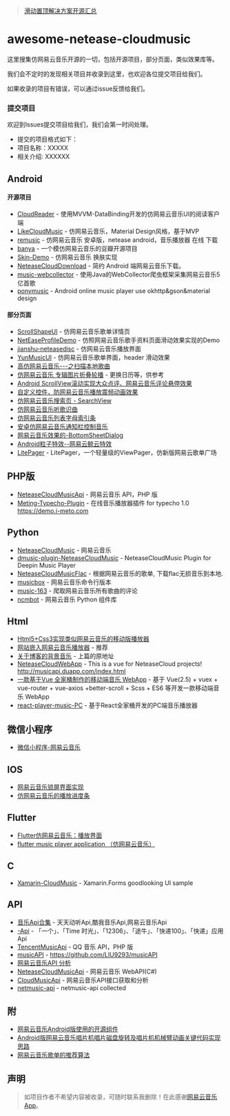 
> [滑动置顶解决方案开源汇总](https://github.com/youlookwhat/awesome-netease-cloudmusic/blob/master/SlideSticky.md)

# awesome-netease-cloudmusic

这里搜集仿网易云音乐开源的一切，包括开源项目，部分页面，类似效果库等。

我们会不定时的发现相关项目并收录到这里，也欢迎各位提交项目给我们。

如果收录的项目有错误，可以通过issue反馈给我们。

### 提交项目
欢迎到Issues提交项目给我们，我们会第一时间处理。

- 提交的项目格式如下：
 - 项目名称：XXXXX
 - 相关介绍: XXXXXX

## Android
#### 开源项目 
 - [CloudReader][10] - 使用MVVM-DataBinding开发的仿网易云音乐UI的阅读客户端
 - [LikeCloudMusic][11] - 仿网易云音乐，Material Design风格，基于MVP
 - [remusic][12] - 仿网易云音乐 安卓版，netease android，音乐播放器 在线 下载
 - [banya][13] - 一个模仿网易云音乐的豆瓣开源项目
 - [Skin-Demo][14] - 仿网易云音乐 换肤实现
 - [NeteaseCloudDownload][15] - 简约 Android 端网易云音乐下载。
 - [music-webcollector][16] - 使用Java的WebCollector爬虫框架采集网易云音乐5亿首歌
 - [ponymusic][17] - Android online music player use okhttp&gson&material design


#### 部分页面
 - [ScrollShapeUI][100] - 仿网易云音乐歌单详情页
 - [NetEaseProfileDemo][101] - 仿照网易云音乐歌手资料页面滑动效果实现的Demo
 - [jianshu-neteasedisc][102] - 仿网易云音乐播放界面
 - [YunMusicUI][103] - 仿网易云音乐歌单界面，header 滑动效果
 - [高仿网易云音乐---之扫描本地歌曲][104]
 - [仿网易云音乐 专辑图片折叠轮播][105] - 更换日历等，供参考
 - [Android ScrollView滚动实现大众点评、网易云音乐评论悬停效果][106]
 - [自定义控件，防网易云音乐播放震频动画效果][107]
 - [仿网易云音乐搜索页 - SearchView][108]
 - [仿网易云音乐听歌识曲][109]
 - [仿网易云音乐列表字母索引条][110]
 - [安卓仿网易云音乐通知栏控制音乐][111]
 - [网易云音乐效果的-BottomSheetDialog][112]
 - [Android粒子特效--网易云鲸云特效][113]
 - [LitePager][114] - LitePager，一个轻量级的ViewPager，仿新版网易云歌单广场

## PHP版
 - [NeteaseCloudMusicApi][200] - 网易云音乐 API，PHP 版
 - [Meting-Typecho-Plugin][201] - 在线音乐播放器插件 for typecho 1.0 https://demo.i-meto.com
 

## Python
 - [NeteaseCloudMusic][700] - 网易云音乐
 - [dmusic-plugin-NeteaseCloudMusic][701] - NeteaseCloudMusic Plugin for Deepin Music Player 
 - [NeteaseCloudMusicFlac][702] - 根据网易云音乐的歌单, 下载flac无损音乐到本地.
 - [musicbox][703] - 网易云音乐命令行版本
 - [music-163][704] - 爬取网易云音乐所有歌曲的评论
 - [ncmbot][705] - 网易云音乐 Python 组件库

## Html
 - [Html5+Css3实现类似网易云音乐的移动版播放器][500]
 - [网站嵌入网易云音乐播放器][501] - 推荐
 - [关于博客的背景音乐][502] - 上篇的原地址
 - [NeteaseCloudWebApp][503] - This is a vue for NeteaseCloud projects! http://musicapi.duapp.com/index.html
 - [一款基于Vue 全家桶制作的移动端音乐 WebApp][504] - 基于 Vue(2.5) + vuex + vue-router + vue-axios +better-scroll + Scss + ES6 等开发一款移动端音乐 WebApp
 - [react-player-music-PC][505] - 基于React全家桶开发的PC端音乐播放器


## 微信小程序
 - [微信小程序-网易云音乐][400]

## IOS
 - [网易云音乐锁屏界面实现][600]
 - [仿网易云音乐的播放进度条][601]

## Flutter
 - [Flutter仿网易云音乐：播放界面][800]
 - [flutter music player application （仿网易云音乐）][801]

## C
 - [Xamarin-CloudMusic][900] - Xamarin.Forms goodlooking UI sample

## API
 - [音乐Api合集][300] - 天天动听Api,酷我音乐Api,网易云音乐Api
 - [-Api][305] - 「一个」、「Time 时光」、「12306」、「途牛」、「快递100」、「快递」应用 Api
 - [TencentMusicApi][306] - QQ 音乐 API，PHP 版
 - [musicAPI][307] - https://github.com/LIU9293/musicAPI
 - [网易云音乐API 分析][303]
 - [NeteaseCloudMusicApi][308] - 网易云音乐 WebAPI(C#)
 - [CloudMusicApi][309] - 网易云音乐API接口获取和分析
 - [netmusic-api][310] - netmusic-api collected
 
## 附
 - [网易云音乐Android版使用的开源组件][301]
 - [ Android版网易云音乐唱片机唱片磁盘旋转及唱片机机械臂动画关键代码实现思路][302]
 - [网易云音乐歌单的推荐算法][304]

 
## 声明
> 如项目作者不希望内容被收录，可随时联系我删除！在此感谢[网易云音乐App](https://play.google.com/store/apps/details?id=com.netease.cloudmusic)。

[10]:https://github.com/youlookwhat/CloudReader
[11]:https://github.com/Sbingo/LikeCloudMusic
[12]:https://github.com/aa112901/remusic
[13]:https://github.com/forezp/banya
[14]:https://github.com/ximsfei/Skin-Demo
[15]:https://github.com/jokermonn/NeteaseCloudDownload
[16]:https://github.com/scienceswork/music-webcollector
[17]:https://github.com/wangchenyan/ponymusic

[100]:https://github.com/youlookwhat/ScrollShapeUI
[101]:https://github.com/ShonLin/NetEaseProfileDemo
[102]:https://github.com/AchillesLzg/jianshu-neteasedisc
[103]:https://github.com/pinguo-zhouwei/YunMusicUI
[104]:http://blog.csdn.net/cml_blog/article/details/51385064
[105]:http://blog.csdn.net/u010032372/article/details/45649993?locationNum=11&fps=1
[106]:http://blog.csdn.net/linshijun33/article/details/47910833?locationNum=13&fps=1
[107]:https://github.com/hongniuniu/MusicAnimView-Android
[108]:http://www.jianshu.com/p/7c1e78e91506
[109]:http://www.jianshu.com/p/e8e562c29920
[110]:http://www.jianshu.com/p/dc8f8ea489b0
[111]:http://www.jianshu.com/p/77da5abd3870
[112]:https://github.com/af913337456/WangyiyunBottomSheetDialog
[113]:https://github.com/tyhjh/Jinyuneffect
[114]:https://github.com/wuyr/LitePager

[200]:https://github.com/metowolf/NeteaseCloudMusicApi
[201]:https://github.com/metowolf/Meting-Typecho-Plugin

[300]:http://www.cnblogs.com/daxiangxm/p/ttpod_music_api.html?utm_source=tuicool&utm_medium=referral
[301]:http://www.jianshu.com/p/f31ab96a32f3
[302]:http://blog.csdn.net/zhangphil/article/details/52045404?locationNum=14&fps=1
[303]:http://blog.csdn.net/u013022222/article/details/51707352?locationNum=5&fps=1
[304]:http://blog.csdn.net/zhuhengv/article/details/50441396?locationNum=4&fps=1
[305]:https://github.com/jokermonn/-Api
[306]:https://github.com/metowolf/TencentMusicApi
[307]:https://github.com/LIU9293/musicAPI
[308]:https://github.com/u3u/NeteaseCloudMusicApi
[309]:https://github.com/MiChongGET/CloudMusicApi
[310]:https://github.com/poetries/netmusic-api

[400]:http://blog.csdn.net/sinat_17775997/article/details/54097836?locationNum=1&fps=1

[500]:http://blog.csdn.net/petrelselina/article/details/50709693?locationNum=2&fps=1
[501]:http://blog.csdn.net/phantomes/article/details/52192110
[502]:http://www.cnblogs.com/yjmyzz/p/listen-to-your-heart.html
[503]:https://github.com/javaSwing/NeteaseCloudWebApp
[504]:https://github.com/CaiJinyc/vue-music-webapp
[505]:https://github.com/jiudehuiyi/react-player-music-PC

[600]:http://www.jianshu.com/p/d97992c7bad5#
[601]:http://blog.csdn.net/zhangao0086/article/details/45440381?locationNum=9&fps=1

[700]:https://github.com/yanunon/NeteaseCloudMusic
[701]:https://github.com/wu-nerd/dmusic-plugin-NeteaseCloudMusic
[702]:https://github.com/YongHaoWu/NeteaseCloudMusicFlac
[703]:https://github.com/darknessomi/musicbox
[704]:https://github.com/RitterHou/music-163
[705]:https://github.com/xiyouMc/ncmbot

[800]:https://juejin.im/post/5c344d1ee51d4557db5a0140
[801]:https://github.com/boyan01/flutter-netease-music

[900]:https://github.com/o1298098/Xamarin-CloudMusic
